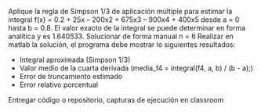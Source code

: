 Aplique la regla de Simpson 1/3 de aplicación múltiple para estimar la integral f(x) = 0.2 + 25x – 200x2 + 675x3 – 900x4 + 400x5
desde a = 0 hasta b = 0.8. El valor exacto de la integral se puede determinar en forma analítica y es 1.640533.
Solucionar de forma manual n = 6
Realizar en matlab la solución, el programa debe mostrar lo siguientes resultados:
- Integral aproximada (Simpson 1/3)
- Valor medio de la cuarta derivada (media_f4 = integral(f4, a, b) / (b - a);)
- Error de truncamiento estimado
- Error relativo porcentual

Entregar código o repositorio, capturas de ejecución en classroom
